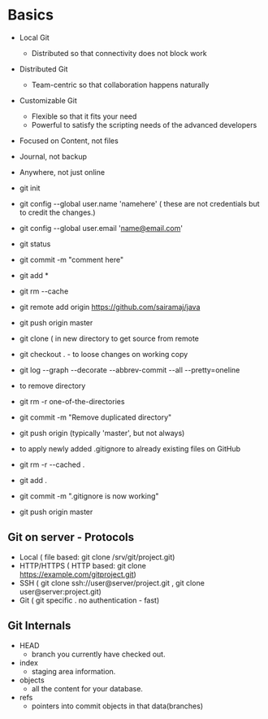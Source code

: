 # Basics
* Local Git
  * Distributed so that connectivity does not block work
* Distributed Git
  * Team-centric so that collaboration happens naturally
* Customizable Git
  * Flexible so that it fits your need
  * Powerful to satisfy the scripting needs of the advanced developers
* Focused on Content, not files
* Journal, not backup 
* Anywhere, not just online
 
  
* git init
* git config --global user.name 'namehere' ( these are not credentials but to credit the changes.)
* git config --global user.email 'name@email.com' 
* git status
* git commit -m "comment here"
* git add *
* git rm --cache <filename>
* git remote add origin https://github.com/sairamaj/java
* git push origin master
* git clone <url> ( in new directory to get source from remote
* git checkout .   - to loose changes on working copy
* git log --graph --decorate --abbrev-commit --all --pretty=oneline
* to remove directory
 *	git rm -r one-of-the-directories
 *	git commit -m "Remove duplicated directory"
 *	git push origin <your-git-branch> (typically 'master', but not always)


* to apply newly added .gitignore to already existing files on GitHub
 *	git rm -r --cached .
 *	git add .
 *	git commit -m ".gitignore is now working" 
 *	git push origin master

## Git on server - Protocols
* Local ( file based: git clone /srv/git/project.git)
* HTTP/HTTPS ( HTTP based:  git clone https://example.com/gitproject.git)
* SSH ( git clone ssh://user@server/project.git  ,  git clone user@server:project.git)
* Git ( git specific . no authentication - fast)

## Git Internals
* HEAD
  * branch you currently have checked out.
* index
  * staging area information.
* objects
  * all the content for your database.
* refs
  * pointers into commit objects in that data(branches)


 